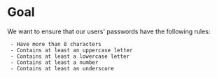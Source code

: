 # Goal
We want to ensure that our users' passwords have the following rules:

	 - Have more than 8 characters
	 - Contains at least an uppercase letter
	 - Contains at least a lowercase letter
	 - Contains at least a number
	 - Contains at least an underscore
